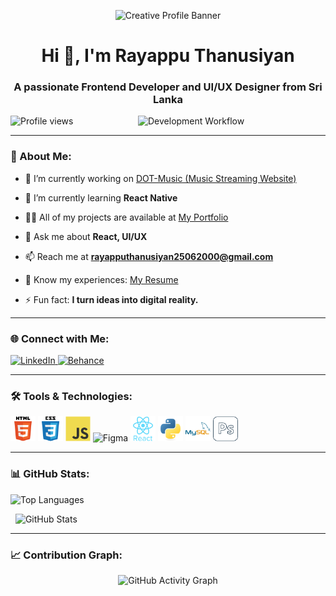 <p align="center">
  <img src="https://pixel77.com/wp-content/uploads/2016/05/graphic-design-gifs-2-1.gif" alt="Creative Profile Banner" width="800">
</p>

<h1 align="center">Hi 👋, I'm Rayappu Thanusiyan</h1>
<h3 align="center">A passionate Frontend Developer and UI/UX Designer from Sri Lanka</h3>

<img align="right" src="https://camo.githubusercontent.com/4d9f5ecceb711eec6e2018f38a5677dc657c9738d4a65ba3b928c41c0a45b439/68747470733a2f2f6d69726f2e6d656469756d2e636f6d2f6d61782f313336302f302a37513379765349765f7430696f4a2d5a2e676966" alt="Development Workflow" width="300">

<p align="left"> 
  <img src="https://komarev.com/ghpvc/?username=thanusiyan1007&label=Profile%20views&color=0e75b6&style=flat" alt="Profile views" /> 
</p>

---

### 🚀 About Me:

- 🔭 I’m currently working on [DOT-Music (Music Streaming Website)](https://github.com/SLDrago/DOT-Music)

- 🌱 I’m currently learning **React Native**

- 👨‍💻 All of my projects are available at [My Portfolio](https://thanusiyan1007.netlify.app/)

- 💬 Ask me about **React, UI/UX**

- 📫 Reach me at **rayapputhanusiyan25062000@gmail.com**

- 📄 Know my experiences: [My Resume](https://thanusiyan1007.github.io/Portfolio/)

- ⚡ Fun fact: **I turn ideas into digital reality.**

---

### 🌐 Connect with Me:
<p align="left">
  <a href="https://linkedin.com/in/rayapputhanusiyan" target="_blank">
    <img src="https://raw.githubusercontent.com/rahuldkjain/github-profile-readme-generator/master/src/images/icons/Social/linked-in-alt.svg" alt="LinkedIn" height="30" width="40" />
  </a>
  <a href="https://www.behance.net/rayapputhanusiyan" target="_blank">
    <img src="https://raw.githubusercontent.com/rahuldkjain/github-profile-readme-generator/master/src/images/icons/Social/behance.svg" alt="Behance" height="30" width="40" />
  </a>
</p>

---

### 🛠️ Tools & Technologies:
<p align="left">
  <img src="https://raw.githubusercontent.com/devicons/devicon/master/icons/html5/html5-original-wordmark.svg" alt="HTML5" width="40" height="40"/>
  <img src="https://raw.githubusercontent.com/devicons/devicon/master/icons/css3/css3-original-wordmark.svg" alt="CSS3" width="40" height="40"/>
  <img src="https://raw.githubusercontent.com/devicons/devicon/master/icons/javascript/javascript-original.svg" alt="JavaScript" width="40" height="40"/>
  <img src="https://www.vectorlogo.zone/logos/figma/figma-icon.svg" alt="Figma" width="40" height="40"/>
  <img src="https://raw.githubusercontent.com/devicons/devicon/master/icons/react/react-original-wordmark.svg" alt="React" width="40" height="40"/>
  <img src="https://raw.githubusercontent.com/devicons/devicon/master/icons/python/python-original.svg" alt="Python" width="40" height="40"/>
  <img src="https://raw.githubusercontent.com/devicons/devicon/master/icons/mysql/mysql-original-wordmark.svg" alt="MySQL" width="40" height="40"/>
  <img src="https://raw.githubusercontent.com/devicons/devicon/master/icons/photoshop/photoshop-line.svg" alt="Photoshop" width="40" height="40"/>
</p>

---

### 📊 GitHub Stats:
<p align="left">
  <img src="https://github-readme-stats.vercel.app/api/top-langs?username=thanusiyan1007&show_icons=true&locale=en&layout=compact" alt="Top Languages" />
</p>
<p>&nbsp;
  <img src="https://github-readme-stats.vercel.app/api?username=thanusiyan1007&show_icons=true&locale=en" alt="GitHub Stats" />
</p>

---

### 📈 Contribution Graph:
<p align="center">
  <img src="https://github-readme-activity-graph.vercel.app/graph?username=thanusiyan1007&bg_color=ffffff&color=7db2f7&line=4c8eda&point=1abc9c&area=true&hide_border=true" alt="GitHub Activity Graph">
</p>
